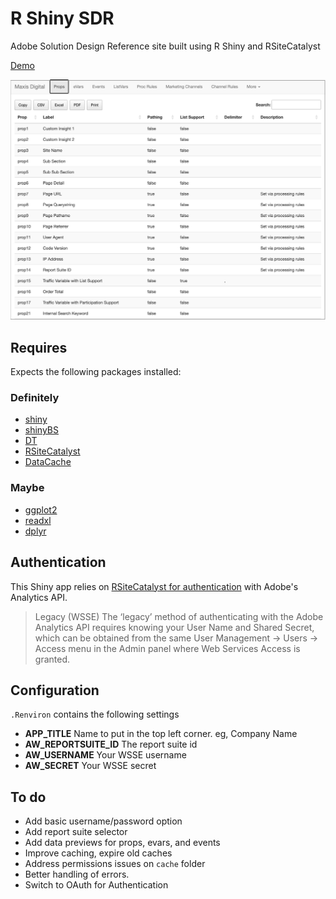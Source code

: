 # R Shiny SDR

Adobe Solution Design Reference site built using R Shiny and RSiteCatalyst

[Demo](https://jorisdebeer.shinyapps.io/rshiny-sdr/)

![Screenshot of Shiny App display traffic variables](./rshiny-sdr-screenshot.png)

## Requires

Expects the following packages installed:

### Definitely

-   [shiny](https://github.com/rstudio/shiny)
-   [shinyBS](https://ebailey78.github.io/shinyBS/)
-   [DT](https://rstudio.github.io/DT/)
-   [RSiteCatalyst](https://randyzwitch.com/rsitecatalyst/)
-   [DataCache](https://github.com/jbryer/DataCache)

### Maybe

-   [ggplot2](https://ggplot2.tidyverse.org/)
-   [readxl](https://readxl.tidyverse.org/)
-   [dplyr](https://dplyr.tidyverse.org/)

## Authentication

This Shiny app relies on [RSiteCatalyst for authentication](https://marketing.adobe.com/developer/documentation/authentication-1/using-web-service-credentials-2) with Adobe's Analytics API.

> Legacy (WSSE) The ‘legacy’ method of authenticating with the Adobe Analytics API requires knowing your User Name and Shared Secret, which can be obtained from the same User Management -\> Users -\> Access menu in the Admin panel where Web Services Access is granted.

## Configuration

`.Renviron` contains the following settings

-   **APP_TITLE** Name to put in the top left corner. eg, Company Name
-   **AW_REPORTSUITE_ID** The report suite id
-   **AW_USERNAME** Your WSSE username
-   **AW_SECRET** Your WSSE secret

## To do

-   Add basic username/password option
-   Add report suite selector
-   Add data previews for props, evars, and events
-   Improve caching, expire old caches
-   Address permissions issues on `cache` folder
-   Better handling of errors.
-   Switch to OAuth for Authentication
